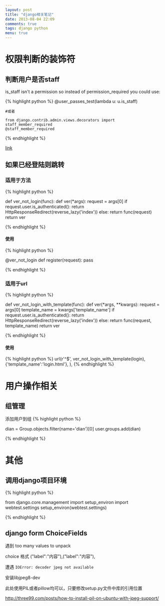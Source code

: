 ```yaml
---
layout: post
title: "django相关笔记"
date: 2013-08-04 22:09
comments: true
tags: django python
menu: true
---
```


# 权限判断的装饰符

## 判断用户是否staff
is_staff isn't a permission so instead of permission_required you could use:

{% highlight python %}
    @user_passes_test(lambda u: u.is_staff)

    #或者

    from django.contrib.admin.views.decorators import staff_member_required
    @staff_member_required
  
{% endhighlight %}

[link](http://stackoverflow.com/questions/5833184/django-is-staff-permission-decorator)

## 如果已经登陆则跳转

### 适用于方法

{% highlight python %}

def ver_not_login(func):
    def ver(*args):
        request = args[0]
        if request.user.is_authenticated():
            return HttpResponseRedirect(reverse_lazy('index'))
        else:
            return func(request)
    return ver

{% endhighlight %}

#### 使用

{% highlight python %}

@ver_not_login
def register(request):
    pass

{% endhighlight %}

### 适用于url

{% highlight python %}

def ver_not_login_with_template(func):
    def ver(*args, **kwargs):
        request = args[0]
        template_name = kwargs['template_name']
        if request.user.is_authenticated():
            return HttpResponseRedirect(reverse_lazy('index'))
        else:
            return func(request, template_name)
    return ver

{% endhighlight %}


#### 使用

{% highlight python %}
url(r'^$', ver_not_login_with_template(login),
     {'template_name':'login.html'},
  ),
{% endhighlight %}

# 用户操作相关

## 组管理

添加用户到组
{% highlight python %}

dian = Group.objects.filter(name='dian')[0] 
user.groups.add(dian)

{% endhighlight %}

# 其他

## 调用django项目环境

{% highlight python %}

  from django.core.management import setup_environ
  import webtest.settings
  setup_environ(webtest.settings)

{% endhighlight %}

## django form ChoiceFields

遇到 too many values to unpack

choice 格式 ("label":"内容"),("label":"内容"),


遭遇 `IOError: decoder jpeg not available`

安装libjpeg8-dev

此处使用PIL或者pillow均可以，只要修改setup.py文件中库的引用位置

http://three99.com/posts/how-to-install-pil-on-ubuntu-with-jpeg-support/
